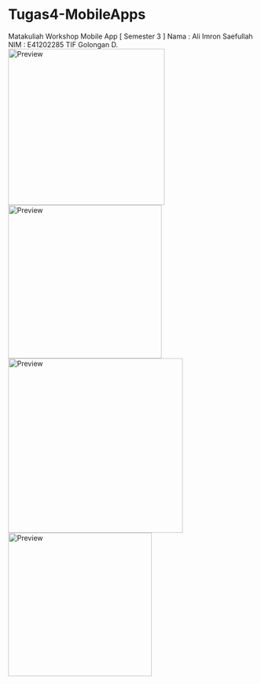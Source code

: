 # Tugas4-MobileApps
Matakuliah Workshop Mobile App [ Semester 3 ]
Nama : Ali Imron Saefullah
NIM : E41202285
TIF Golongan D.
<img width="318" alt="Preview" src="https://user-images.githubusercontent.com/80672804/136212626-ec7acc88-fc21-4521-a8b7-51b0fb4b4175.png">
<img width="312" alt="Preview" src="https://user-images.githubusercontent.com/80672804/136212819-8eed63a2-9995-4e2c-afcc-5aeb6a23e2ed.png">
<img width="355" alt="Preview" src="https://user-images.githubusercontent.com/80672804/136212847-22e3b9c3-52de-4473-86da-06c6188ca5ae.PNG">
<img width="292" alt="Preview" src="https://user-images.githubusercontent.com/80672804/136212871-a2995773-7b20-478e-a1dd-96c90f3b8728.png">
